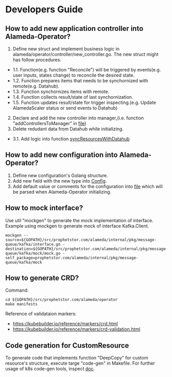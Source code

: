 # Developers Guide


## How to add new application controller into Alameda-Operator?
1. Define new struct and implement business logic in alameda/operator/controller/new_controller.go. The new struct might has follow procedures. 
- 1.1. Function(e.g. function "Reconcile") will be triggered by events(e.g. user inputs, states change) to reconcile the desired state.
- 1.2. Function prepares items that needs to be synchornized with remote(e.g. Datahub).
- 1.3. Function synchornizes items with remote.
- 1.4. Function collects result/state of last synchornization.
- 1.5. Function updates result/state for trigger inspecting.(e.g. Update AlamedaScaler status or send events to Datahub)
2. Declare and add the new controller into manager,(i.e. function "addControllersToManager" in [file](../cmd/manager/main.go))
3. Delete redudant data from Datahub while initializing.
- 3.1. Add logic into function [syncResourcesWithDatahub](../cmd/manager/sync_datahub.go)

## How to add new configuration into Alameda-Operator?
1. Define new configuration's Golang structure.
2. Add new field with the new type into [Config](../config.go).
3. Add default value or comments for the configuration into [file](../etc/operator.toml) which will be parsed when Alameda-Operator initializing.

## How to mock interface?
Use util "mockgen" to generate the mock implementation of interface.
Example using mockgen to generate mock of interface Kafka.Client.
```
mockgen --source=${GOPATH}/src/prophetstor.com/alameda/internal/pkg/message-queue/kafka/interface.go -destination=${GOPATH}/src/prophetstor.com/alameda/internal/pkg/message-queue/kafka/mock/mock.go -self_package=prophetstor.com/alameda/internal/pkg/message-queue/kafka/mock
``` 

## How to generate CRD?
Command:
```
cd ${GOPATH}/src/prophetstor.com/alameda/operator
make manifests
```
Reference of validataion markers:
- https://kubebuilder.io/reference/markers/crd.html
- https://kubebuilder.io/reference/markers/crd-validation.html

## Code generation for CustomResource
To generate code that implements function "DeepCopy" for custom resource's structure, execute targe "code-gen" in Makefile.
For further usage of k8s code-gen tools, inspect [doc](#https://blog.openshift.com/kubernetes-deep-dive-code-generation-customresources/).